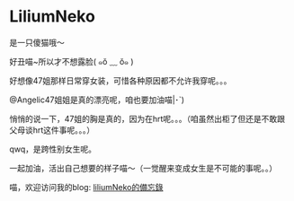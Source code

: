 # LiliumNeko

是一只傻猫哦～

好丑喵~所以才不想露脸( ๑ŏ ﹏ ŏ๑ )

好想像47姐那样日常穿女装，可惜各种原因都不允许我穿呢。。。

@Angelic47姐姐是真的漂亮呢，咱也要加油喵|･`)

悄悄的说一下，47姐的胸是真的，因为在hrt呢。。。（咱虽然出柜了但还是不敢跟父母谈hrt这件事呢。。。）

qwq，是跨性别女生呢。

一起加油，活出自己想要的样子喵～（一觉醒来变成女生是不可能的事呢。。）

喵，欢迎访问我的blog: [liliumNeko的備忘錄](https://blog.liliumNeko.com)

